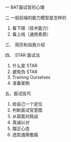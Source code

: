 一 BAT面试官的心理

二 一般前端的能力模型是怎样的

1. 看下限（技术能力）
2. 看上线（通用素质）

三、 简历和自我介绍

四、 STAR 面试法

1. 什么是 STAR              
2. 避免伪 STAR              
3. Training Ourselves
4. 准备案例

五、面试技巧

1. 给自己一个定位            
2. 判断面试官意图            
3. 从容面对挑战              
4. 真诚以对
5. 摆正心态
6. 选型通用套路